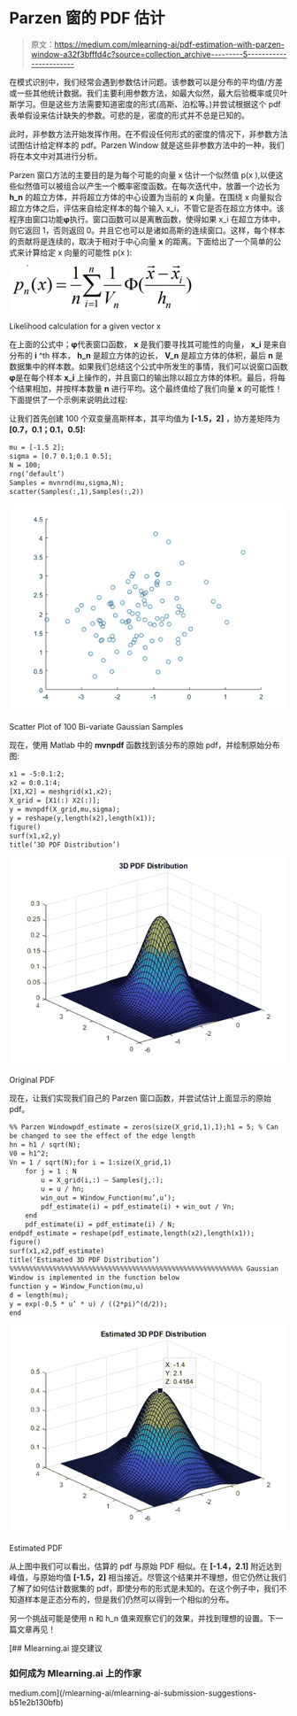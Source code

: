 # Parzen 窗的 PDF 估计

> 原文：<https://medium.com/mlearning-ai/pdf-estimation-with-parzen-window-a32f3bfffd4c?source=collection_archive---------5----------------------->

在模式识别中，我们经常会遇到参数估计问题。该参数可以是分布的平均值/方差或一些其他统计数据。我们主要利用参数方法，如最大似然，最大后验概率或贝叶斯学习。但是这些方法需要知道密度的形式(高斯、泊松等。)并尝试根据这个 pdf 表单假设来估计缺失的参数。可悲的是，密度的形式并不总是已知的。

此时，非参数方法开始发挥作用。在不假设任何形式的密度的情况下，非参数方法试图估计给定样本的 pdf。Parzen Window 就是这些非参数方法中的一种，我们将在本文中对其进行分析。

Parzen 窗口方法的主要目的是为每个可能的向量 x 估计一个似然值 p(x ),以便这些似然值可以被组合以产生一个概率密度函数。在每次迭代中，放置一个边长为 **h_n** 的超立方体，并将超立方体的中心设置为当前的 **x** 向量。在围绕 x 向量拟合超立方体之后，评估来自给定样本的每个输入 x_i，不管它是否在超立方体中。该程序由窗口功能**φ**执行。窗口函数可以是离散函数，使得如果 x_i 在超立方体中，则它返回 1，否则返回 0。并且它也可以是诸如高斯的连续窗口。这样，每个样本的贡献将是连续的，取决于相对于中心向量 **x** 的距离。下面给出了一个简单的公式来计算给定 x 向量的可能性 p(x ):

![](img/9b3d61150532bf3c73b3a42bbe3802f6.png)

Likelihood calculation for a given vector x

在上面的公式中；**φ**代表窗口函数， **x** 是我们要寻找其可能性的向量， **x_i** 是来自分布的 **i** ^th 样本， **h_n** 是超立方体的边长， **V_n** 是超立方体的体积，最后 **n** 是数据集中的样本数。如果我们总结这个公式中所发生的事情，我们可以说窗口函数**φ**是在每个样本 **x_i** 上操作的，并且窗口的输出除以超立方体的体积。最后，将每个结果相加，并按样本数量 **n** 进行平均。这个最终值给了我们向量 **x** 的可能性！下面提供了一个示例来说明此过程:

让我们首先创建 100 个双变量高斯样本，其平均值为 **[-1.5，2]** ，协方差矩阵为 **[0.7，0.1；0.1，0.5]:**

```
mu = [-1.5 2];
sigma = [0.7 0.1;0.1 0.5];
N = 100;
rng(‘default’)
Samples = mvnrnd(mu,sigma,N);
scatter(Samples(:,1),Samples(:,2))
```

![](img/3c7e0b87b2e4fb621abb4938aee973d7.png)

Scatter Plot of 100 Bi-variate Gaussian Samples

现在，使用 Matlab 中的 **mvnpdf** 函数找到该分布的原始 pdf，并绘制原始分布图:

```
x1 = -5:0.1:2;
x2 = 0:0.1:4;
[X1,X2] = meshgrid(x1,x2);
X_grid = [X1(:) X2(:)];
y = mvnpdf(X_grid,mu,sigma);
y = reshape(y,length(x2),length(x1));
figure()
surf(x1,x2,y)
title(‘3D PDF Distribution’)
```

![](img/73347fd2e43962fe35be099eee3606f7.png)

Original PDF

现在，让我们实现我们自己的 Parzen 窗口函数，并尝试估计上面显示的原始 pdf。

```
%% Parzen Windowpdf_estimate = zeros(size(X_grid,1),1);h1 = 5; % Can be changed to see the effect of the edge length
hn = h1 / sqrt(N);
V0 = h1^2;
Vn = 1 / sqrt(N);for i = 1:size(X_grid,1)
    for j = 1 : N
        u = X_grid(i,:) — Samples(j,:);
        u = u / hn;
        win_out = Window_Function(mu’,u’);
        pdf_estimate(i) = pdf_estimate(i) + win_out / Vn;
    end
    pdf_estimate(i) = pdf_estimate(i) / N;
endpdf_estimate = reshape(pdf_estimate,length(x2),length(x1));
figure()
surf(x1,x2,pdf_estimate)
title(‘Estimated 3D PDF Distribution’)
%%%%%%%%%%%%%%%%%%%%%%%%%%%%%%%%%%%%%%%%%%%%%%%%%%%%%%%%%%% Gaussian Window is implemented in the function below
function y = Window_Function(mu,u)
d = length(mu);
y = exp(-0.5 * u’ * u) / ((2*pi)^(d/2));
end
```

![](img/4201c5e6e20685741bab3d8b30965910.png)

Estimated PDF

从上图中我们可以看出，估算的 pdf 与原始 PDF 相似。在 **[-1.4，2.1]** 附近达到峰值，与原始均值 **[-1.5，2]** 相当接近。尽管这个结果并不理想，但它仍然让我们了解了如何估计数据集的 pdf，即使分布的形式是未知的。在这个例子中，我们不知道样本是正态分布的，但是我们仍然可以得到一个相似的分布。

另一个挑战可能是使用 n 和 h_n 值来观察它们的效果，并找到理想的设置。下一篇文章再见！

[](/mlearning-ai/mlearning-ai-submission-suggestions-b51e2b130bfb) [## Mlearning.ai 提交建议

### 如何成为 Mlearning.ai 上的作家

medium.com](/mlearning-ai/mlearning-ai-submission-suggestions-b51e2b130bfb)